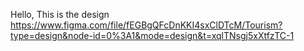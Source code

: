 Hello, This is the design https://www.figma.com/file/fEGBgQFcDnKKI4sxClDTcM/Tourism?type=design&node-id=0%3A1&mode=design&t=xqlTNsgj5xXtfzTC-1
